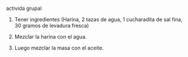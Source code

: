 activida grupal
1. Tener ingredientes (Harina, 2 tazas de agua, 1 cucharadita de sal fina, 30 gramos de levadura fresca)

2. Mezclar la harina con el agua.

3. Luego mezclar la masa con el aceite.
